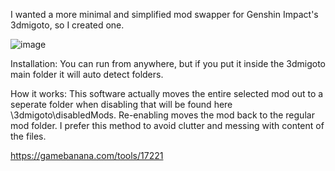 I wanted a more minimal and simplified mod swapper for Genshin Impact's 3dmigoto, so I created one.

![image](https://github.com/watanguy/ModManager/assets/30172340/514f2dbd-874b-4bc0-ad0b-0d5b495a66b7)

Installation:
You can run from anywhere, but if you put it inside the 3dmigoto main folder it will auto detect folders. 

How it works:
This software actually moves the entire selected mod out to a seperate folder when disabling that will be found here \3dmigoto\disabledMods. Re-enabling moves the mod back to the regular mod folder. I prefer this method to avoid clutter and messing with content of the files.

https://gamebanana.com/tools/17221
